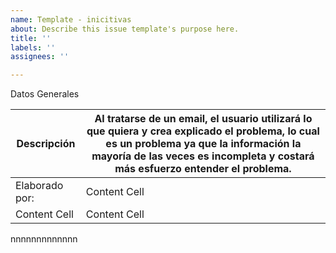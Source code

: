 ```yaml
---
name: Template - inicitivas
about: Describe this issue template's purpose here.
title: ''
labels: ''
assignees: ''

---
```


Datos Generales

| Descripción  | Al tratarse de un email, el usuario utilizará lo que quiera y crea explicado el problema, lo cual es un problema ya que la información la mayoría de las veces es incompleta y costará más esfuerzo entender el problema. |
| ------------- | ------------- |
| Elaborado por: | Content Cell  |
| Content Cell  | Content Cell  |

nnnnnnnnnnnnn
